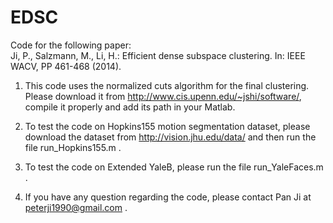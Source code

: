 # EDSC
Code for the following paper:  
Ji, P., Salzmann, M., Li, H.: Efficient dense subspace clustering. In:  IEEE WACV, PP 461-468 (2014).

1. This code uses the normalized cuts algorithm for the final clustering. Please download it from http://www.cis.upenn.edu/~jshi/software/, compile it properly and add its path in your Matlab.

2. To test the code on Hopkins155 motion segmentation dataset, please download the dataset from http://vision.jhu.edu/data/ and then run the file run_Hopkins155.m .

3. To test the code on Extended YaleB, please run the file run_YaleFaces.m .

4. If you have any question regarding the code, please contact Pan Ji at peterji1990@gmail.com .
